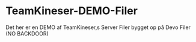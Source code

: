 # TeamKineser-DEMO-Filer
Det her er en DEMO af TeamKineser,s Server Filer bygget op på Devo Filer (NO BACKDOOR)
